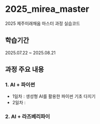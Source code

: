 # 2025_mirea_master
2025 제주미래채움 마스터 과정 실습코드
## 학습기간
2025.07.22 ~ 2025.08.21

## 과정 주요 내용
### 1. AI + 파이썬
- 1일차 : 생성형 AI를 활용한 파이썬 기초 다지기
- 2일차 : 
### 2. AI + 라즈베리파이
